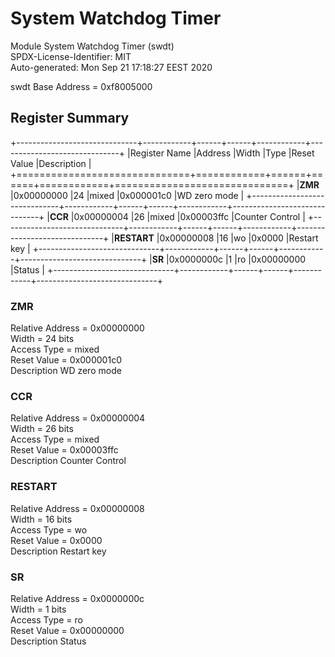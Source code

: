 # System Watchdog Timer  

Module System Watchdog Timer (swdt)  
SPDX-License-Identifier: MIT  
Auto-generated: Mon Sep 21 17:18:27 EEST 2020  

swdt Base Address = 0xf8005000  

## Register Summary  

+------------------------------+------------+------+------+------------+------------------------------+
|Register Name                 |Address     |Width |Type  |Reset Value |Description                   |
+==============================+============+======+======+============+==============================+
|**ZMR**                       |0x00000000  |24    |mixed |0x000001c0  |WD zero mode                  |
+------------------------------+------------+------+------+------------+------------------------------+
|**CCR**                       |0x00000004  |26    |mixed |0x00003ffc  |Counter Control               |
+------------------------------+------------+------+------+------------+------------------------------+
|**RESTART**                   |0x00000008  |16    |wo    |0x0000      |Restart key                   |
+------------------------------+------------+------+------+------------+------------------------------+
|**SR**                        |0x0000000c  |1     |ro    |0x00000000  |Status                        |
+------------------------------+------------+------+------+------------+------------------------------+

### ZMR  

Relative Address = 0x00000000  
Width = 24 bits  
Access Type = mixed  
Reset Value = 0x000001c0  
Description WD zero mode  


### CCR  

Relative Address = 0x00000004  
Width = 26 bits  
Access Type = mixed  
Reset Value = 0x00003ffc  
Description Counter Control  


### RESTART  

Relative Address = 0x00000008  
Width = 16 bits  
Access Type = wo  
Reset Value = 0x0000  
Description Restart key  


### SR  

Relative Address = 0x0000000c  
Width = 1 bits  
Access Type = ro  
Reset Value = 0x00000000  
Description Status  

